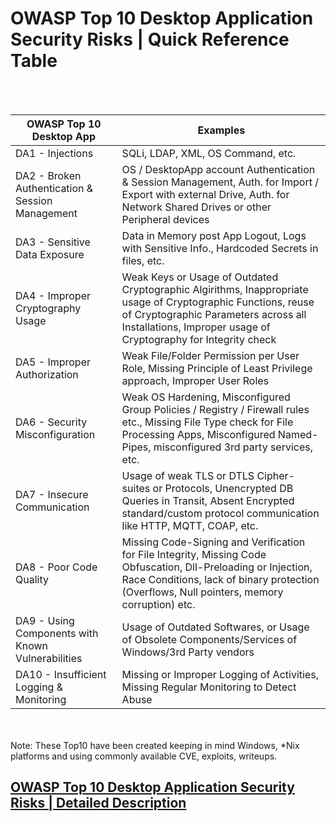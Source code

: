 <!--

layout: col-sidebar
title: OWASP Desktop App Security Top 10
tags: OWASP-Desktop-App-Security-Top-10 Thick-Client-App-Security
level: 2
type: 
pitch: A very brief, one-line description of your project

-->


# OWASP Top 10 Desktop Application Security Risks | Quick Reference Table  

<br/><br/>

| OWASP Top 10 Desktop App | Examples |
|---|---|
| DA1 - Injections | SQLi, LDAP, XML, OS Command, etc. |
| DA2 - Broken Authentication & Session Management | OS / DesktopApp account Authentication & Session Management, Auth. for Import / Export with external Drive, Auth. for Network Shared Drives or other Peripheral devices |
| DA3 - Sensitive Data Exposure | Data in Memory post App Logout, Logs with Sensitive Info., Hardcoded Secrets in files, etc. |
| DA4 - Improper Cryptography Usage | Weak Keys or Usage of Outdated Cryptographic Algirithms, Inappropriate usage of Cryptographic Functions, reuse of Cryptographic Parameters across all Installations, Improper usage of Cryptography for Integrity check |
| DA5 - Improper Authorization | Weak File/Folder Permission per User Role, Missing Principle of Least Privilege approach, Improper User Roles |
| DA6 - Security Misconfiguration | Weak OS Hardening, Misconfigured Group Policies / Registry / Firewall rules etc., Missing File Type check for File Processing Apps,  Misconfigured Named-Pipes, misconfigured 3rd party services, etc. |
| DA7 - Insecure Communication | Usage of weak TLS or DTLS Cipher-suites or Protocols, Unencrypted DB Queries in Transit, Absent Encrypted standard/custom protocol communication like HTTP, MQTT, COAP, etc. |
| DA8 - Poor Code Quality | Missing Code-Signing and Verification for File Integrity, Missing Code Obfuscation, Dll-Preloading or Injection, Race Conditions, lack of binary protection (Overflows, Null pointers, memory corruption) etc.  |
| DA9 - Using Components with Known Vulnerabilities | Usage of Outdated Softwares, or Usage of Obsolete Components/Services of Windows/3rd Party vendors |
| DA10 - Insufficient Logging & Monitoring | Missing or Improper Logging of Activities, Missing Regular Monitoring to Detect Abuse |  


<br/><br/>
Note: These Top10 have been created keeping in mind Windows, *Nix platforms and using commonly available CVE, exploits, writeups.  

 
## [OWASP Top 10 Desktop Application Security Risks | Detailed Description](tab_detailed_DesktopTop10.md/#t2)



